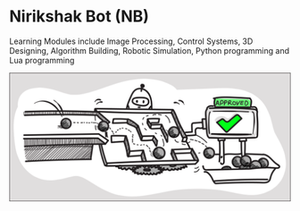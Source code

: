 # Nirikshak Bot (NB)
Learning Modules include Image Processing, Control Systems, 3D Designing, Algorithm Building, Robotic Simulation, Python programming and Lua programming

![](https://github.com/18harsh/Nirikshak-Bot-NB--eyantra/blob/main/theme_nb.png)
